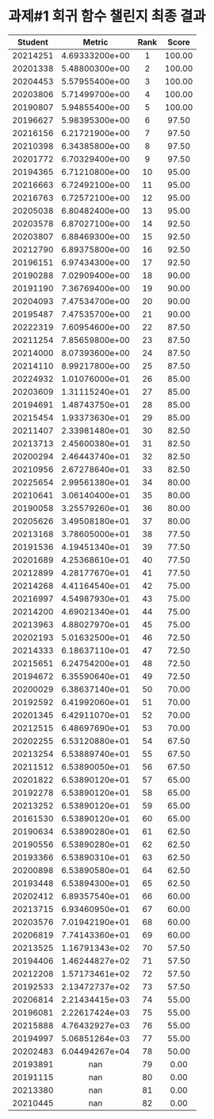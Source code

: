 # 과제#1 회귀 함수 챌린지 최종 결과
| Student | Metric | Rank | Score |
|:---:|:---:|:---:|:---:|
| 20214251 | 4.69333200e+00 | 1 | 100.00 |
| 20201338 | 5.48800300e+00 | 2 | 100.00 |
| 20204453 | 5.57955400e+00 | 3 | 100.00 |
| 20203806 | 5.71499700e+00 | 4 | 100.00 |
| 20190807 | 5.94855400e+00 | 5 | 100.00 |
| 20196627 | 5.98395300e+00 | 6 | 97.50 |
| 20216156 | 6.21721900e+00 | 7 | 97.50 |
| 20210398 | 6.34385800e+00 | 8 | 97.50 |
| 20201772 | 6.70329400e+00 | 9 | 97.50 |
| 20194365 | 6.71210800e+00 | 10 | 95.00 |
| 20216663 | 6.72492100e+00 | 11 | 95.00 |
| 20216763 | 6.72572100e+00 | 12 | 95.00 |
| 20205038 | 6.80482400e+00 | 13 | 95.00 |
| 20203578 | 6.87027100e+00 | 14 | 92.50 |
| 20203807 | 6.88469300e+00 | 15 | 92.50 |
| 20212790 | 6.89375800e+00 | 16 | 92.50 |
| 20196151 | 6.97434300e+00 | 17 | 92.50 |
| 20190288 | 7.02909400e+00 | 18 | 90.00 |
| 20191190 | 7.36769400e+00 | 19 | 90.00 |
| 20204093 | 7.47534700e+00 | 20 | 90.00 |
| 20195487 | 7.47535700e+00 | 21 | 90.00 |
| 20222319 | 7.60954600e+00 | 22 | 87.50 |
| 20211254 | 7.85659800e+00 | 23 | 87.50 |
| 20214000 | 8.07393600e+00 | 24 | 87.50 |
| 20214110 | 8.99217800e+00 | 25 | 87.50 |
| 20224932 | 1.01076000e+01 | 26 | 85.00 |
| 20203609 | 1.31115240e+01 | 27 | 85.00 |
| 20194691 | 1.48743750e+01 | 28 | 85.00 |
| 20215454 | 1.93373630e+01 | 29 | 85.00 |
| 20211407 | 2.33981480e+01 | 30 | 82.50 |
| 20213713 | 2.45600380e+01 | 31 | 82.50 |
| 20200294 | 2.46443740e+01 | 32 | 82.50 |
| 20210956 | 2.67278640e+01 | 33 | 82.50 |
| 20225654 | 2.99561380e+01 | 34 | 80.00 |
| 20210641 | 3.06140400e+01 | 35 | 80.00 |
| 20190058 | 3.25579260e+01 | 36 | 80.00 |
| 20205626 | 3.49508180e+01 | 37 | 80.00 |
| 20213168 | 3.78605000e+01 | 38 | 77.50 |
| 20191536 | 4.19451340e+01 | 39 | 77.50 |
| 20201689 | 4.25368610e+01 | 40 | 77.50 |
| 20212899 | 4.28177670e+01 | 41 | 77.50 |
| 20214268 | 4.41164540e+01 | 42 | 75.00 |
| 20216997 | 4.54987930e+01 | 43 | 75.00 |
| 20214200 | 4.69021340e+01 | 44 | 75.00 |
| 20213963 | 4.88027970e+01 | 45 | 75.00 |
| 20202193 | 5.01632500e+01 | 46 | 72.50 |
| 20214333 | 6.18637110e+01 | 47 | 72.50 |
| 20215651 | 6.24754200e+01 | 48 | 72.50 |
| 20194672 | 6.35590640e+01 | 49 | 72.50 |
| 20200029 | 6.38637140e+01 | 50 | 70.00 |
| 20192592 | 6.41992060e+01 | 51 | 70.00 |
| 20201345 | 6.42911070e+01 | 52 | 70.00 |
| 20212515 | 6.48697690e+01 | 53 | 70.00 |
| 20202255 | 6.53120880e+01 | 54 | 67.50 |
| 20213254 | 6.53889740e+01 | 55 | 67.50 |
| 20211512 | 6.53890050e+01 | 56 | 67.50 |
| 20201822 | 6.53890120e+01 | 57 | 65.00 |
| 20192278 | 6.53890120e+01 | 58 | 65.00 |
| 20213252 | 6.53890120e+01 | 59 | 65.00 |
| 20161530 | 6.53890120e+01 | 60 | 65.00 |
| 20190634 | 6.53890280e+01 | 61 | 62.50 |
| 20190556 | 6.53890280e+01 | 62 | 62.50 |
| 20193366 | 6.53890310e+01 | 63 | 62.50 |
| 20200898 | 6.53890580e+01 | 64 | 62.50 |
| 20193448 | 6.53894300e+01 | 65 | 62.50 |
| 20202412 | 6.89357540e+01 | 66 | 60.00 |
| 20213715 | 6.93460950e+01 | 67 | 60.00 |
| 20203576 | 7.01942190e+01 | 68 | 60.00 |
| 20206819 | 7.74143360e+01 | 69 | 60.00 |
| 20213525 | 1.16791343e+02 | 70 | 57.50 |
| 20194406 | 1.46244827e+02 | 71 | 57.50 |
| 20212208 | 1.57173461e+02 | 72 | 57.50 |
| 20192533 | 2.13472737e+02 | 73 | 57.50 |
| 20206814 | 2.21434415e+03 | 74 | 55.00 |
| 20196081 | 2.22617424e+03 | 75 | 55.00 |
| 20215888 | 4.76432927e+03 | 76 | 55.00 |
| 20194997 | 5.06851264e+03 | 77 | 55.00 |
| 20202483 | 6.04494267e+04 | 78 | 50.00 |
| 20193891 | nan | 79 | 0.00 |
| 20191115 | nan | 80 | 0.00 |
| 20213380 | nan | 81 | 0.00 |
| 20210445 | nan | 82 | 0.00 |
